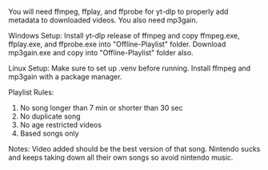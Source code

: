 You will need ffmpeg, ffplay, and ffprobe for yt-dlp to properly add metadata to downloaded videos. You also need mp3gain.

Windows Setup:
Install yt-dlp release of ffmpeg and copy ffmpeg.exe, ffplay.exe, and ffprobe.exe into "Offline-Playlist" folder. Download mp3gain.exe and copy into "Offline-Playlist" folder also.

Linux Setup:
Make sure to set up .venv before running. Install ffmpeg and mp3gain with a package manager.

Playlist Rules:
1. No song longer than 7 min or shorter than 30 sec
2. No duplicate song
3. No age restricted videos
4. Based songs only

Notes:
Video added should be the best version of that song. Nintendo sucks and keeps taking down all their own songs so avoid nintendo music.
